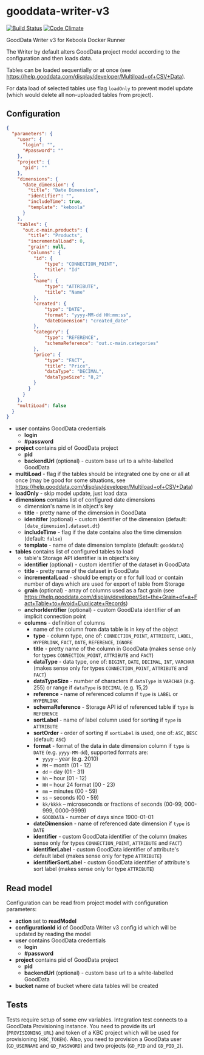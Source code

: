 # gooddata-writer-v3
[![Build Status](https://travis-ci.com/keboola/gooddata-writer-v3.svg?branch=master)](https://travis-ci.com/keboola/gooddata-writer-v3)
[![Code Climate](https://codeclimate.com/github/keboola/gooddata-writer-v3/badges/gpa.svg)](https://codeclimate.com/github/keboola/gooddata-writer-v3)

GoodData Writer v3 for Keboola Docker Runner

The Writer by default alters GoodData project model according to the configuration and then loads data. 

Tables can be loaded sequentially or at once (see https://help.gooddata.com/display/developer/Multiload+of+CSV+Data).

For data load of selected tables use flag `loadOnly` to prevent model update (which would delete all non-uploaded tables from project).

## Configuration

```json
{
  "parameters": {
    "user": {
      "login": "",
      "#password": ""
    },
    "project": {
      "pid": ""
    },
    "dimensions": {
      "date_dimension": {
        "title": "Date Dimension",
        "identifier": "",
        "includeTime": true,
        "template": "keboola"
      }
    },
    "tables": {
      "out.c-main.products": {
        "title": "Products",
        "incrementalLoad": 0,
        "grain": null,
        "columns": {
          "id": {
              "type": "CONNECTION_POINT",
              "title": "Id"
          },
          "name": {
              "type": "ATTRIBUTE",
              "title": "Name"
          },
          "created": {
              "type": "DATE",
              "format": "yyyy-MM-dd HH:mm:ss",
              "dateDimension": "created_date"
          },
          "category": {
              "type": "REFERENCE",
              "schemaReference": "out.c-main.categories"
          },
          "price": {
              "type": "FACT",
              "title": "Price",
              "dataType": "DECIMAL",
              "dataTypeSize": "8,2"
          }
        }
      }
    },
    "multiLoad": false
  }
}
```

- **user** contains GoodData credentials
    - **login**
    - **#password**
- **project** contains pid of GoodData project
    - **pid**
    - **backendUrl** (optional) - custom base url to a white-labelled GoodData
- **multiLoad** - flag if the tables should be integrated one by one or all at once (may be good for some situations, see https://help.gooddata.com/display/developer/Multiload+of+CSV+Data)
- **loadOnly** - skip model update, just load data 
- **dimensions** contains list of configured date dimensions
    - dimension's name is in object's key
    - **title** - pretty name of the dimension in GoodData
    - **idenitifer** (optional) - custom identifier of the dimension (default: `[date_dimension].dataset.dt`)
    - **includeTime** - flag if the date contains also the time dimension (default: `false`)
    - **template** - name of date dimension template (default: `gooddata`)
- **tables** contains list of configured tables to load
    - table's Storage API identifier is in object's key
    - **identifier** (optional) - custom identifier of the dataset in GoodData
    - **title** - pretty name of the dataset in GoodData
    - **incrementalLoad** - should be empty or `0` for full load or contain number of days which are used for export of table from Storage
    - **grain** (optional) - array of columns used as a fact grain (see https://help.gooddata.com/display/developer/Set+the+Grain+of+a+Fact+Table+to+Avoid+Duplicate+Records)
    - **anchorIdentifier** (optional) - custom GoodData identifier of an implicit connection point
    - **columns** - definition of columns
        - name of the column from data table is in key of the object
        - **type** - column type, one of: `CONNECTION_POINT`, `ATTRIBUTE`, `LABEL`, `HYPERLINK`, `FACT`, `DATE`, `REFERENCE`, `IGNORE`
        - **title** - pretty name of the column in GoodData (makes sense only for types `CONNECTION_POINT`, `ATTRIBUTE` and `FACT`)
        - **dataType** - data type, one of: `BIGINT`, `DATE`, `DECIMAL`, `INT`, `VARCHAR` (makes sense only for types `CONNECTION_POINT`, `ATTRIBUTE` and `FACT`)
        - **dataTypeSize** - number of characters if `dataType` is `VARCHAR` (e.g. 255) or range if `dataType` is `DECIMAL` (e.g. 15,2)
        - **reference** - name of referenced column if `type` is `LABEL` or `HYPERLINK`
        - **schemaReference** - Storage API id of referenced table if `type` is `REFERENCE`
        - **sortLabel** - name of label column used for sorting if `type` is `ATTRIBUTE`
        - **sortOrder** - order of sorting if `sortLabel` is used, one of: `ASC`, `DESC` (default: `ASC`)
        - **format** - format of the data in date dimension column if `type` is `DATE` (e.g. `yyyy-MM-dd`), supported formats are:
            - `yyyy` – year (e.g. 2010)
            - `MM` – month (01 - 12)
            - `dd` – day (01 - 31)
            - `hh` – hour (01 - 12)
            - `HH` – hour 24 format (00 - 23)
            - `mm` – minutes (00 - 59)
            - `ss` – seconds (00 - 59)
            - `kk/kkkk` – microseconds or fractions of seconds (00-99, 000-999, 0000-9999)
            - `GOODDATA` - number of days since 1900-01-01
        - **dateDimension** - name of referenced date dimension if `type` is `DATE`
        - **identifier** - custom GoodData identifier of the column  (makes sense only for types `CONNECTION_POINT`, `ATTRIBUTE` and `FACT`)
        - **identifierLabel** - custom GoodData identifier of attribute's default label (makes sense only for type `ATTRIBUTE`)
        - **identifierSortLabel** - custom GoodData identifier of attribute's sort label (makes sense only for type `ATTRIBUTE`)


## Read model

Configuration can be read from project model with configuration parameters:
- **action** set to **readModel**
- **configurationId** id of GoodData Writer v3 config id which will be updated by reading the model
- **user** contains GoodData credentials
    - **login**
    - **#password**
- **project** contains pid of GoodData project
    - **pid**
    - **backendUrl** (optional) - custom base url to a white-labelled GoodData
- **bucket** name of bucket where data tables will be created
        
## Tests

Tests require setup of some env variables. Integration test connects to a GoodData Provisioning instance. You need to provide its url (`PROVISIONING_URL`) and token of a KBC project which will be used for provisioning (`KBC_TOKEN`). Also, you need to provision a GoodData user (`GD_USERNAME` and `GD_PASSWORD`) and two projects (`GD_PID` and `GD_PID_2`).
